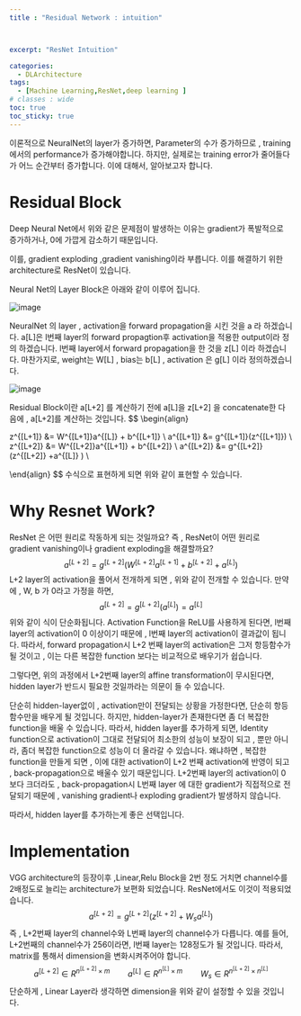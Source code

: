 ```yaml
---
title : "Residual Network : intuition"



excerpt: "ResNet Intuition"

categories:
  - DLArchitecture
tags:
  - [Machine Learning,ResNet,deep learning ]
# classes : wide
toc: true
toc_sticky: true
---
```


이론적으로 NeuralNet의 layer가 증가하면, Parameter의 수가 증가하므로 , training에서의 performance가 증가해야합니다. 하지만, 실제로는 training error가 줄어들다가 어느 순간부터 증가합니다. 이에 대해서, 알아보고자 합니다.

# Residual Block

Deep Neural Net에서 위와 같은 문제점이 발생하는 이유는 gradient가 폭발적으로 증가하거나, 0에 가깝게 감소하기 때문입니다.

이를, gradient exploding ,gradient vanishing이라 부릅니다. 이를 해결하기 위한 architecture로 ResNet이 있습니다. 

Neural Net의 Layer Block은 아래와 같이 이루어 집니다.

![image](https://user-images.githubusercontent.com/50165842/160216325-cd462626-a284-4917-83d4-17c447a34b64.png)

NeuralNet 의 layer , activation을 forward propagation을 시킨 것을 a 라 하겠습니다. a[L]은  l번째 layer의 forward propagtion후 activation을 적용한 output이라 정의 하겠습니다. l번째 layer에서 forward propagation을 한 것을 z[L] 이라 하겠습니다. 마찬가지로, weight는 W[L] , bias는 b[L] , activation 은 g[L] 이라 정의하겠습니다.



![image](https://user-images.githubusercontent.com/50165842/160216684-69e00ecb-4693-4415-90e7-4fe054d94fd6.png)



Residual Block이란 a[L+2] 를 계산하기 전에 a[L]을    z[L+2] 을 concatenate한 다음에 , a[L+2]를 계산하는 것입니다.
$$
\begin{align}

z^{[L+1]} &= W^{[L+1]}a^{[L]} + b^{[L+1]} \\
a^{[L+1]} &= g^{[L+1]}(z^{[L+1]}) \\
z^{[L+2]} &= W^{[L+2]}a^{[L+1]} + b^{[L+2]} \\
a^{[L+2]} &= g^{[L+2]}(z^{[L+2]} +a^{[L]} ) \\

\end{align}
$$
수식으로 표현하게 되면 위와 같이 표현할 수 있습니다. 



# Why Resnet Work?

ResNet 은 어떤 원리로 작동하게 되는 것일까요? 즉 , ResNet이 어떤 원리로 gradient vanishing이나 gradient exploding을 해결할까요?
$$
a^{[L+2]} = g^{[L+2]}(W^{[L+2]}a^{[L+1]} + b^{[L+2]} + a^{[L]})
$$
L+2 layer의 activation을 풀어서 전개하게 되면 , 위와 같이 전개할 수 있습니다. 만약에 , W, b 가 0라고 가정을 하면, 
$$
a^{[L+2]} = g^{[L+2]}( a^{[L]}) = a^{[L]}
$$
위와 같이 식이 단순화됩니다. Activation Function을 ReLU를 사용하게 된다면,  l번째 layer의 activation이 0 이상이기 때문에 , l번째 layer의 activation이 결과값이 됩니다. 따라서,  forward propagation시 L+2 번째 layer의 activation은 그저 항등함수가 될 것이고 , 이는 다른 복잡한 function 보다는 비교적으로  배우기가 쉽습니다. 

그렇다면, 위의 과정에서 L+2번째 layer의 affine transformation이 무시된다면, hidden layer가 반드시 필요한 것일까라는 의문이 들 수 있습니다.

단순히 hidden-layer없이 , activation만이 전달되는 상황을 가정한다면, 단순히 항등함수만을 배우게 될 것입니다. 하지만, hidden-layer가 존재한다면 좀 더 복잡한 function을 배울 수 있습니다. 따라서, hidden layer를 추가하게 되면, Identity function으로 activation이 그대로 전달되어 최소한의 성능이 보장이 되고 , 뿐만 아니라, 좀더 복잡한 function으로 성능이 더 올라갈 수 있습니다. 왜냐하면 , 복잡한 function을 만들게 되면 , 이에 대한 activation이 L+2 번째 activation에 반영이 되고 , back-propagation으로 배울수 있기 때문입니다. L+2번째  layer의 activation이 0보다 크더라도 , back-propagation시 L번째 layer 에 대한 gradient가 직접적으로 전달되기 때문에 , vanishing gradient나 exploding gradient가 발생하지 않습니다.

따라서, hidden layer를 추가하는게 좋은 선택입니다.



# Implementation

VGG architecture의 등장이후 ,Linear,Relu Block을 2번 정도 거치면 channel수를 2배정도로 늘리는 architecture가 보편화 되었습니다. ResNet에서도 이것이 적용되었습니다.
$$
a^{[L+2]} = g^{[L+2]}(z^{[L+2]} + W_{s}a^{[L]})
$$
즉 , L+2번째 layer의 channel수와 L번째 layer의 channel수가 다릅니다. 예를 들어, L+2번째의 channel수가 256이라면, l번째 layer는 128정도가 될 것입니다. 따라서, matrix를 통해서 dimension을 변화시켜주어야 합니다. 
$$
a^{[L+2]} \in R^{n^{[L+2]}   \times m} \qquad a^{[L]} \in R^{n^{[L]} \times m } \qquad W_s \in R^{n^{[L+2]} \times n^{[L]} }
$$
단순하게 , Linear Layer라 생각하면 dimension을 위와 같이 설정할 수 있을 것입니다. 